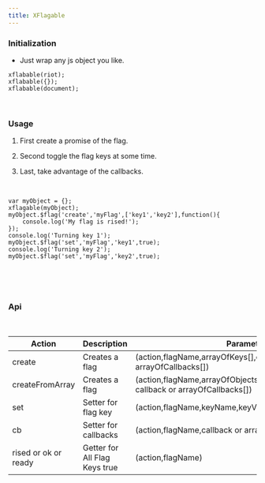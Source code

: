 ```yaml
---
title: XFlagable
---
```


### Initialization

-   Just wrap any js object you like.

~~~~~~~~~~~~~~~~~~~~~~~~~~~~~~~~~~~~~~~~~~~~~~~~~~~~~~~~~~~~~~~~~~~~~~~~~~~~~~~~
xflabable(riot);
xflabable({});
xflabable(document);
~~~~~~~~~~~~~~~~~~~~~~~~~~~~~~~~~~~~~~~~~~~~~~~~~~~~~~~~~~~~~~~~~~~~~~~~~~~~~~~~

 

### Usage

1.  First create a promise of the flag.

2.  Second toggle the flag keys at some time.

3.  Last, take advantage of the callbacks.

 

~~~~~~~~~~~~~~~~~~~~~~~~~~~~~~~~~~~~~~~~~~~~~~~~~~~~~~~~~~~~~~~~~~~~~~~~~~~~~~~~
var myObject = {};
xflagable(myObject);
myObject.$flag('create','myFlag',['key1','key2'],function(){
    console.log('My flag is rised!');
});
console.log('Turning key 1');
myObject.$flag('set','myFlag','key1',true);
console.log('Turning key 2');
myObject.$flag('set','myFlag','key2',true);
~~~~~~~~~~~~~~~~~~~~~~~~~~~~~~~~~~~~~~~~~~~~~~~~~~~~~~~~~~~~~~~~~~~~~~~~~~~~~~~~

 

 

### Api

 

| Action               | Description                   | Parameters                                                                               | Return  |
|----------------------|-------------------------------|------------------------------------------------------------------------------------------|---------|
| create               | Creates a flag                | (action,flagName,arrayOfKeys[],callback or arrayOfCallbacks[])                           | nothing |
| createFromArray      | Creates a flag                | (action,flagName,arrayOfObjects,propNameOfObjectInArray, callback or arrayOfCallbacks[]) | nothing |
| set                  | Setter for flag key           | (action,flagName,keyName,keyValue)                                                       | nothing |
| cb                   | Setter for callbacks          | (action,flagName,callback or arrayOfCallbacks[])                                         | nothing |
| rised or ok or ready | Getter for All Flag Keys true | (action,flagName)                                                                        | boolean |

 
